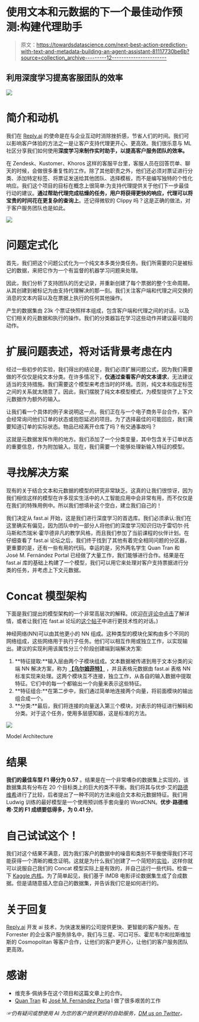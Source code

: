 # 使用文本和元数据的下一个最佳动作预测:构建代理助手

> 原文：<https://towardsdatascience.com/next-best-action-prediction-with-text-and-metadata-building-an-agent-assistant-81117730be6b?source=collection_archive---------12----------------------->

## 利用深度学习提高客服团队的效率

![](img/97c69da8878148eee88bf1f59af1a4fc.png)

# 简介和动机

我们在 [Reply.ai](https://www.reply.ai) 的使命是在与企业互动时消除挫折感，节省人们的时间。我们可以影响客户体验的方法之一是让客户支持代理更开心、更高效。我们很乐意与 ML 社区分享我们如何使用**深度学习来制作实时助手，以提高客户服务团队的效率。**

在 Zendesk、Kustomer、Khoros 这样的客服平台里，客服人员在回答罚单、聊天的时候，会做很多重复性的工作。除了其他职责之外，他们还必须对票证进行分类、添加特定标签、将票证发送给其他团队、选择模板，而不是编写独特的个性化响应。我们这个项目的目标在概念上很简单:为支持代理提供关于他们下一步最佳行动的建议。**通过帮助代理完成枯燥的任务，用户将获得更快的响应，代理可以将宝贵的时间花在更复杂的查询上**。还记得微软的 Clippy 吗？这是正确的做法，对于客户服务团队也是如此。

![](img/c01eb45f711b1f2af84a3d4c70c0fbc8.png)

# 问题定式化

首先，我们把这个问题公式化为一个纯文本多类分类任务。我们所需要的只是被标记的数据，来把它作为一个有监督的机器学习问题来处理。

因此，我们分析了支持团队的历史记录，并重新创建了每个票据的整个生命周期，从其创建到被标记为由支持代理解决的那一刻。我们关注客户端和代理之间交换的消息的文本内容以及在票据上执行的任何其他操作。

产生的数据集由 23k 个票证快照样本组成，包含客户端和代理之间的对话，以及它们相关的元数据和执行的操作。我们的分类器旨在学习这些动作并建议最可能的动作。

# 扩展问题表述，将对话背景考虑在内

经过一些初步的实验，我们得出的结论是，我们必须扩展问题公式，因为我们需要做的不仅仅是纯文本分类。在许多情况下，**仅通过查看客户的文本请求**，无法建议适当的支持措施。我们需要这个模型来考虑当时的环境。否则，纯文本和指定标签之间的关系就太随意了。因此，我们摆脱了纯文本模型模式，为模型提供了上下文元数据作为额外的输入。

让我们看一个具体的例子来说明这一点。我们正在与一个电子商务平台合作，客户会经常询问他们订单的状态或抱怨延迟的项目。为了选择最佳的可能回应，我们需要知道订单的实际状态。物品已经离开仓库了吗？有交通事故吗？

这就是元数据发挥作用的地方。我们添加了一个分类变量，其中包含关于订单状态的重要信息，作为附加输入。现在，我们需要一个能够处理新输入特征的模型。

# **寻找解决方案**

现有的关于结合文本和元数据的模型的研究非常缺乏。这真的让我们很惊讶，因为我们相信这样的模型在许多现实生活中的人工智能应用中会非常有用，而不仅仅是在我们的特殊用例中。所以我们想填补这个空白，建立我们自己的！

我们决定从 fast.ai 开始，这是我们进行深度学习的首选库。我们必须承认:我们在这里确实有偏见，因为团队中的一部分人将他们的深度学习知识归功于雷切尔·托马斯和杰瑞米·霍华德非凡的教学风格，而且我们参加了当前课程的伙伴计划。在仔细查看了 fast.ai 论坛之后，我们终于找到了其他有着完全相同问题的分区器，更重要的是，还有一些有用的代码。幸运的是，另外两名学生 Quan Tran 和 José M. Fernández Portal 已经做了大量工作，我们能够进行合作。结果是在 fast.ai 库的基础上构建了一个模型，我们可以用它来处理对客户支持票据进行分类的任务，并考虑上下文元数据。

# **Concat 模型架构**

下面是我们提出的模型架构的一个非常高层次的解释。(欢迎[在评论中点击](mailto:andy@reply.ai)了解详情，或者让我们在 fast.ai 论坛的[这个帖子](https://forums.fast.ai/t/build-mixed-databunch-and-train-end-to-end-model-for-tabular-categorical-continuous-data-and-text-data/43155/11)中进行更技术性的对话。)

神经网络(NN)可以由其他更小的 NN 组成。这种类型的模块化架构由多个不同的网络组成，这些网络用于执行子任务。他们可以相互作用或独立工作，以实现输出。建议的实现利用该属性分三个阶段创建端到端解决方案:

1.  **特征提取:**输入层由两个子模块组成。文本数据被传递到用于文本分类的尖端 NN 解决方案，称为 [**【乌尔姆菲特】**](https://arxiv.org/abs/1801.06146) ，并且表格元数据由 fast.ai 表格 NN 标准实现来处理。这两个模块互不连接，独立工作，从各自的输入数据中提取特征。它们中的每一个都输出一个向量来表示这些特征。
2.  **特征组合:**在第二步中，我们通过简单地连接两个向量，将前面模块的输出组合成一个。
3.  **分类:**最后，我们将连接的向量送入第三个模块，对表示的特征进行解码和分类。对于这个任务，使用多层感知器，这是标准的方法。

![](img/bc5607037a17cf5f49c4887e498441a4.png)

Model Architecture

# 结果

**我们的最佳车型 F1 得分为 0.57** 。结果是在一个非常嘈杂的数据集上实现的，该数据集具有分布在 20 个目标类上的巨大的类不平衡。我们将其与优步·艾的[路德维希](https://eng.uber.com/introducing-ludwig/)进行了比较，后者提出了一种不同的方法来组合文本和元数据特征。我们用 Ludwig 训练的最好模型是一个使用预训练手套向量的 WordCNN。**优步·路德维希·艾的 F1 成绩要低得多，为 0.41 分**。

# 自己试试这个！

我们对这个结果不满意，因为我们客户的数据中的噪音和类别不平衡使得我们不可能获得一个清晰的概念证明。这就是为什么我们创建了一个简短的[实验](https://www.kaggle.com/adai183/metadata-enhanced-text-classification)，这样你就可以说服自己我们的 Concat 模型实际上是有效的，并自己运行一些代码。检查一下 [Kaggle 内核](https://www.kaggle.com/adai183/metadata-enhanced-text-classification)。为了简单起见，我们基于 IMDB 电影评论数据集生成了合成数据。但是请随意插入您自己的数据集，并告诉我们它是如何进行的。

# 关于回复

[Reply.ai](https://www.reply.ai/) 开发 ai 技术，为快速发展的公司提供更快、更智能的客户服务。在 Forrester 的企业客户服务排名中，我们与三星、可口可乐、霍尼韦尔和拉斯维加斯的 Cosmopolitan 等客户合作，让他们的客户更开心，让他们的客户服务团队更高效。

# 感谢

*   维克多·佩纳多在这个项目和这篇文章上的合作。
*   [Quan Tran](https://www.linkedin.com/in/anhquan0412) 和 [José M. Fernández Porta](https://ar.linkedin.com/in/josefp) l 做了很多艰苦的工作

*☞仍有疑问或想使用 AI 为您的客户提供更好的自助服务，*[*DM us on Twitter*](https://twitter.com/replydotai)*。*